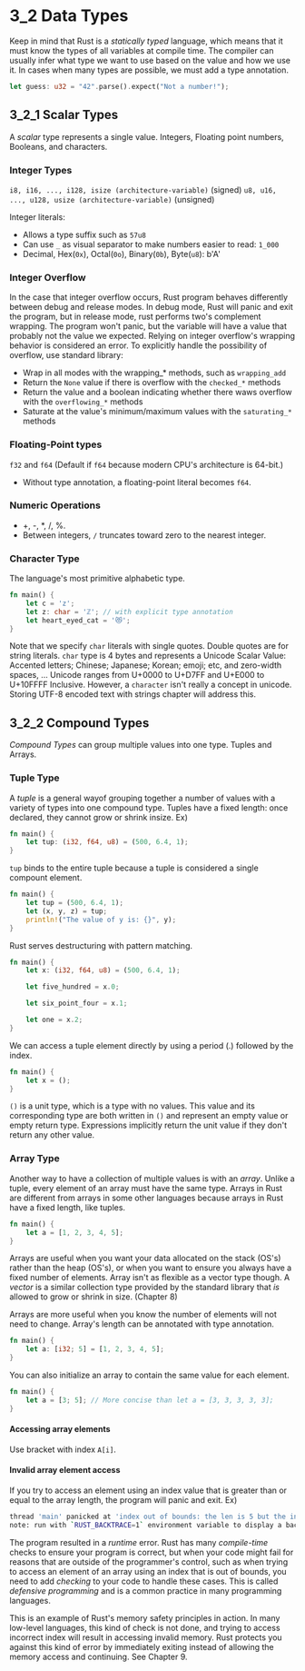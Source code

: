 # 3_2 Data Types

Keep in mind that Rust is a _statically typed_ language, which means that it
must know the types of all variables at compile time.
The compiler can usually infer what type we want to use based on the value and
how we use it.
In cases when many types are possible, we must add a type annotation.
```rust
let guess: u32 = "42".parse().expect("Not a number!");
```

## 3_2_1 Scalar Types

A _scalar_ type represents a single value. Integers, Floating point numbers,
Booleans, and characters.

### Integer Types
`i8, i16, ..., i128, isize (architecture-variable)` (signed)
`u8, u16, ..., u128, usize (architecture-variable)` (unsigned)

Integer literals:
- Allows a type suffix such as `57u8`
- Can use `_` as visual separator to make numbers easier to read: `1_000`
- Decimal, Hex(`0x`), Octal(`0o`), Binary(`0b`), Byte(`u8`): b'A'

### Integer Overflow
In the case that integer overflow occurs, Rust program behaves differently
between debug and release modes. In debug mode, Rust will panic and exit the
program, but in release mode, rust performs two's complement wrapping. The
program won't panic, but the variable will have a value that probably not the
value we expected. Relying on integer overflow's wrapping behavior is considered
an error.
To explicitly handle the possibility of overflow, use standard library:
- Wrap in all modes with the wrapping_* methods, such as `wrapping_add`
- Return the `None` value if there is overflow with the `checked_*` methods
- Return the value and a boolean indicating whether there waws overflow with the
    `overflowing_*` methods
- Saturate at the value's minimum/maximum values with the `saturating_*` methods

### Floating-Point types
`f32` and `f64` (Default if `f64` because modern CPU's architecture is 64-bit.)
- Without type annotation, a floating-point literal becomes `f64`.

### Numeric Operations
- +, -, *, /, %.
- Between integers, `/` truncates toward zero to the nearest integer.

### Character Type

The language's most primitive alphabetic type.
```rust
fn main() {
    let c = 'z';
    let z: char = 'ℤ'; // with explicit type annotation
    let heart_eyed_cat = '😻';
}
```
Note that we specify `char` literals with single quotes. Double quotes are for
string literals.
`char` type is 4 bytes and represents a Unicode Scalar Value: Accented letters;
Chinese; Japanese; Korean; emoji; etc, and zero-width spaces, ...
Unicode ranges from U+0000 to U+D7FF and U+E000 to U+10FFFF Inclusive. However,
a `character` isn't really a concept in unicode. Storing UTF-8 encoded text with
strings chapter will address this.

## 3_2_2 Compound Types

_Compound Types_ can group multiple values into one type. Tuples and Arrays.

### Tuple Type

A _tuple_ is a general wayof grouping together a number of values with a variety
of types into one compound type. Tuples have a fixed length: once declared, they
cannot grow or shrink insize.
Ex)
```rust
fn main() {
    let tup: (i32, f64, u8) = (500, 6.4, 1);
}
```
`tup` binds to the entire tuple because a tuple is considered a single compount
element.
```rust
fn main() {
    let tup = (500, 6.4, 1);
    let (x, y, z) = tup;
    println!("The value of y is: {}", y);
}
```
Rust serves destructuring with pattern matching.
```rust
fn main() {
    let x: (i32, f64, u8) = (500, 6.4, 1);

    let five_hundred = x.0;

    let six_point_four = x.1;

    let one = x.2;
}
```
We can access a tuple element directly by using a period (.) followed by the
index.
```rust
fn main() {
    let x = ();
}
```
`()` is a unit type, which is a type with no values. This value and its
corresponding type are both written in `()` and represent an empty value or
empty return type. Expressions implicitly return the unit value if they don't
return any other value.

### Array Type
Another way to have a collection of multiple values is with an _array_. Unlike
a tuple, every element of an array must have the same type. Arrays in Rust are
different from arrays in some other languages because arrays in Rust have a
fixed length, like tuples.
```rust
fn main() {
    let a = [1, 2, 3, 4, 5];
}
```
Arrays are useful when you want your data allocated on the stack (OS's) rather
than the heap (OS's), or when you want to ensure you always have a fixed number
of elements.
Array isn't as flexible as a vector type though.
A _vector_ is a similar collection type provided by the standard library that
_is_ allowed to grow or shrink in size. (Chapter 8)

Arrays are more useful when you know the number of elements will not need to
change. Array's length can be annotated with type annotation.
```rust
fn main() {
    let a: [i32; 5] = [1, 2, 3, 4, 5];
}
```
You can also initialize an array to contain the same value for each element.
```rust
fn main() {
    let a = [3; 5]; // More concise than let a = [3, 3, 3, 3, 3];
}
```

#### Accessing array elements
Use bracket with index `A[i]`.

#### Invalid array element access
If you try to access an element using an index value that is greater than or
equal to the array length, the program will panic and exit.
Ex)
```bash
thread 'main' panicked at 'index out of bounds: the len is 5 but the index is 5', src/main.rs:2:5
note: run with `RUST_BACKTRACE=1` environment variable to display a backtrace
```
The program resulted in a _runtime_ error. Rust has many _compile-time_ checks
to ensure your program is correct, but when your code might fail for reasons
that are outside of the programmer's control, such as when trying to access an
element of an array using an index that is out of bounds, you need to add
_checking_ to your code to handle these cases. This is called _defensive
programming_ and is a common practice in many programming languages.

This is an example of Rust's memory safety principles in action. In many
low-level languages, this kind of check is not done, and trying to access
incorrect index will result in accessing invalid memory. Rust protects you
against this kind of error by immediately exiting instead of allowing the memory
access and continuing. See Chapter 9.
